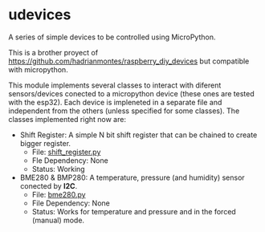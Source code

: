 # udevices
A series of simple devices to be controlled using MicroPython.

This is a brother proyect of https://github.com/hadrianmontes/raspberry_diy_devices but compatible with micropython.

This module implements several classes to
interact with diferent sensors/devices conected to a micropython device (these ones are tested with the esp32).
Each device is impleneted in a separate file and independent from the
others (unless specified for some classes). The classes implemented
right now are:

  * Shift Register: A simple N bit shift register that can be chained to create bigger register.
    * File: [shift_register.py](./udevices/shift_register.py)
    * Fle Dependency: None
    * Status: Working
  * BME280 & BMP280: A temperature, pressure (and humidity) sensor conected by **I2C**.
    * File: [bme280.py](./udevices/bme280.py)
	* File Dependency: None
	* Status: Works for temperature and pressure and in the forced (manual) mode.

